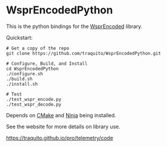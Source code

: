 # WsprEncodedPython

This is the python bindings for the [WsprEncoded](https://github.com/traquito/WsprEncoded) library.

Quickstart:

```
# Get a copy of the repo
git clone https://github.com/traquito/WsprEncodedPython.git

# Configure, Build, and Install
cd WsprEncodedPython
./configure.sh
./build.sh
./install.sh

# Test
./test_wspr_encode.py
./test_wspr_decode.py
```

Depends on [CMake](https://cmake.org/download/) and [Ninja](https://ninja-build.org/) being installed.

See the website for more details on library use.

https://traquito.github.io/pro/telemetry/code